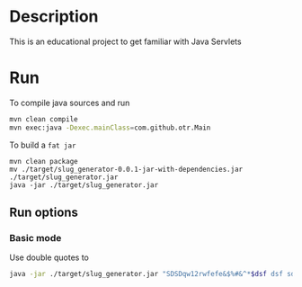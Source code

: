 # Description

This is an educational project to get familiar with Java Servlets

# Run

To compile java sources and run

```bash
mvn clean compile
mvn exec:java -Dexec.mainClass=com.github.otr.Main
```

To build a `fat jar`

```shell
mvn clean package
mv ./target/slug_generator-0.0.1-jar-with-dependencies.jar ./target/slug_generator.jar
java -jar ./target/slug_generator.jar
```

## Run options

### Basic mode

Use double quotes to

```bash
java -jar ./target/slug_generator.jar "SDSDqw12rwfefe&$%#&^*$dsf dsf sdfew"
```
